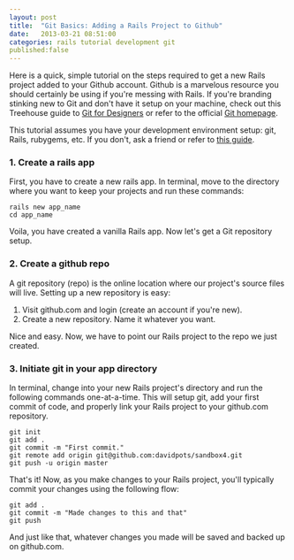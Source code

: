 ```yaml
---
layout: post
title:  "Git Basics: Adding a Rails Project to Github"
date:   2013-03-21 08:51:00
categories: rails tutorial development git
published:false
---
```


Here is a quick, simple tutorial on the steps required to get a new Rails project added to your Github account. Github is a marvelous resource you should certainly be using if you're messing with Rails. If you're branding stinking new to Git and don't have it setup on your machine, check out this Treehouse guide to [Git for Designers](http://blog.teamtreehouse.com/git-for-designers-part-1) or refer to the official [Git homepage](http://www.git-scm.com/book/en/Getting-Started-Installing-Git).

This tutorial assumes you have your development environment setup: git, Rails, rubygems, etc. If you don't, ask a friend or refer to [this guide](http://ruby.railstutorial.org/ruby-on-rails-tutorial-book#sec-development_tools).

### 1. Create a rails app

First, you have to create a new rails app. In terminal, move to the directory where you want to keep your projects and run these commands:

    rails new app_name
    cd app_name

Voila, you have created a vanilla Rails app. Now let's get a Git repository setup.

### 2. Create a github repo

A git repository (repo) is the online location where our project's source files will live. Setting up a new repository is easy:

1. Visit github.com and login (create an account if you're new).
2. Create a new repository. Name it whatever you want.

Nice and easy. Now, we have to point our Rails project to the repo we just created.

### 3. Initiate git in your app directory

In terminal, change into your new Rails project's directory and run the following commands one-at-a-time. This will setup git, add your first commit of code, and properly link your Rails project to your github.com repository.

    git init
    git add .
    git commit -m "First commit."
    git remote add origin git@github.com:davidpots/sandbox4.git
    git push -u origin master

That's it! Now, as you make changes to your Rails project, you'll typically commit your changes using the following flow:

    git add .
    git commit -m "Made changes to this and that"
    git push

And just like that, whatever changes you made will be saved and backed up on github.com.
